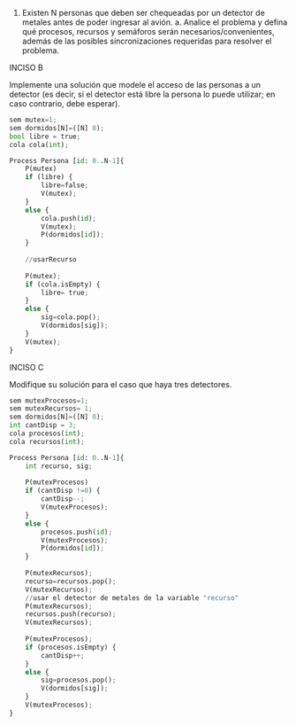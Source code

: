1. Existen N personas que deben ser chequeadas por un detector de metales antes de poder
ingresar al avión.
a. Analice el problema y defina qué procesos, recursos y semáforos serán
necesarios/convenientes, además de las posibles sincronizaciones requeridas para
resolver el problema.

INCISO B

Implemente una solución que modele el acceso de las personas a un detector (es decir, 
si el detector está libre la persona lo puede utilizar; en caso contrario, debe esperar).

```Python
sem mutex=1;
sem dormidos[N]=([N] 0);
bool libre = true;
cola cola(int);

Process Persona [id: 0..N-1]{
	P(mutex)
	if (libre) {
		libre=false;
		V(mutex);
	}
	else {
		cola.push(id);
		V(mutex);
		P(dormidos[id]);
	}
	
	//usarRecurso
	
	P(mutex);
	if (cola.isEmpty) {
		libre= true;
	}
	else {
		sig=cola.pop();
		V(dormidos[sig]);
	}
	V(mutex);
}
```
INCISO C

Modifique su solución para el caso que haya tres detectores. 

```Python
sem mutexProcesos=1;
sem mutexRecursos= 1;
sem dormidos[N]=([N] 0);
int cantDisp = 3;
cola procesos(int);
cola recursos(int);

Process Persona [id: 0..N-1]{
	int recurso, sig;
	
	P(mutexProcesos)
	if (cantDisp !=0) {
		cantDisp--;
		V(mutexProcesos);
	}
	else {
		procesos.push(id);
		V(mutexProcesos);
		P(dormidos[id]);
	}
	
	P(mutexRecursos);
	recurso=recursos.pop();
	V(mutexRecursos);
	//usar el detector de metales de la variable "recurso"
	P(mutexRecursos);
	recursos.push(recurso);
	V(mutexRecursos);
	
	P(mutexProcesos);
	if (procesos.isEmpty) {
		cantDisp++;
	}
	else {
		sig=procesos.pop();
		V(dormidos[sig]);
	}
	V(mutexProcesos);
}
```